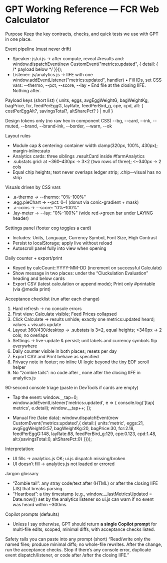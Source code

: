 # GPT Working Reference — FCR Web Calculator

Purpose
Keep the key contracts, checks, and quick tests we use with GPT in one place.

Event pipeline (must never drift)
- Speaker: js/ui.js → after compute, reveal #results and:
  window.dispatchEvent(new CustomEvent("metrics:updated", { detail: { /* payload below */ }}));
- Listener: js/analytics.js → IIFE with one window.addEventListener("metrics:updated", handler)
  • Fill IDs, set CSS vars: --thermo, --pct, --score, --lay
  • End file at the closing IIFE. Nothing after.

Payload keys (short list)
{ units, eggs, avgEggWeightG, bagWeightKg, bagPrice,
  fcr, feedPerEggG, layRate, feedPerBird_g, cpe, cpd,
  alt: { costPerEggAlt?, savingsTotal?, altSharePct? } | null }

Design tokens only (no raw hex in component CSS)
--bg, --card, --ink, --muted, --brand, --brand-ink, --border, --warn, --ok

Layout rules
- Module cap & centering: container width clamp(320px, 100%, 430px); margin-inline:auto
- Analytics cards: three siblings .resultCard inside #farmAnalytics
- .substats grid: at ~360–430px → 3×2 (two rows of three); <~340px → 2 cols
- Equal chip heights; text never overlaps ledger strip; .chip--visual has no strip

Visuals driven by CSS vars
- .a-thermo → --thermo: "0%–100%"
- .egg.pieChart → --pct: 0–1 (donut via conic-gradient + mask)
- .a-coins → --score: "0%–100%"
- .lay-meter → --lay: "0%–100%" (wide red→green bar under LAYING header)

Settings panel (footer cog toggles a card)
- Includes: Units, Language, Currency Symbol, Font Size, High Contrast
- Persist to localStorage; apply live without reload
- Autoscroll panel fully into view when opening

Daily counter + export/print
- Keyed by calcCount::YYYY-MM-DD (increment on successful Calculate)
- Show message in two places: under the “Cluckulation Evaluation” heading and below cards
- Export CSV (latest calculation or append mode); Print only #printable (via @media print)

Acceptance checklist (run after each change)
1) Hard refresh → no console errors
2) First view: Calculate visible; Feed Prices collapsed
3) Click Calculate → results unhide; exactly one metrics:updated heard; values + visuals update
4) Layout 360/430/desktop → .substats is 3×2, equal heights; <340px → 2 cols; no overlaps
5) Settings → live-update & persist; unit labels and currency symbols flip everywhere
6) Daily counter visible in both places; resets per day
7) Export CSV and Print behave as specified
8) Privacy note in footer; no inline UI logic beyond the tiny EOF scroll helper
9) No “zombie tails”: no code after </html>, none after the closing IIFE in analytics.js

90-second console triage (paste in DevTools if cards are empty)
- Tap the event:
  window.__tap=0;
  window.addEventListener('metrics:updated', e => { console.log('[tap] metrics', e.detail); window.__tap++; });

- Manual fire (fake data):
  window.dispatchEvent(new CustomEvent('metrics:updated',{ detail:{
    units:'metric', eggs:21, avgEggWeightG:57, bagWeightKg:20, bagPrice:30,
    fcr:2.18, feedPerEggG:148, layRate:88, feedPerBird_g:129, cpe:0.123, cpd:1.48,
    alt:{savingsTotal:0, altSharePct:0}
  }}));

Interpretation:
- UI fills → analytics.js OK; ui.js dispatch missing/broken
- UI doesn’t fill → analytics.js not loaded or errored

Jargon glossary
- “Zombie tail”: any stray code/text after </html> (HTML) or after the closing IIFE (JS) that breaks parsing.
- “Heartbeat”: a tiny timestamp (e.g., window.__lastMetricsUpdated = Date.now()) set by the analytics listener so ui.js can warn if no event was heard within ~300ms.

Copilot prompts (defaults)
- Unless I say otherwise, GPT should return **a single Copilot prompt** for multi-file edits, scoped, minimal diffs, with acceptance checks listed.

Safety rails you can paste into any prompt (short)
“Read/write only the named files; produce minimal diffs; no whole-file rewrites. After the change, run the acceptance checks. Stop if there’s any console error, duplicate event dispatch/listener, or code after </html>/after the closing IIFE.”


